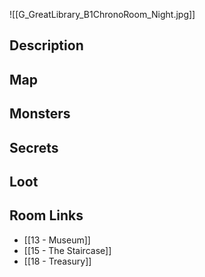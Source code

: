 ![[G_GreatLibrary_B1ChronoRoom_Night.jpg]]
## Description

## Map

## Monsters

## Secrets

## Loot

## Room Links

*  [[13 - Museum]]
*  [[15 - The Staircase]]
*  [[18 - Treasury]]